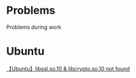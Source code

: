 # Problems
Problems during work<br>
<H1>Ubuntu</H1>
<a href="https://github.com/LuoXi9666/Problems/blob/main/Ubuntu/libcrypto.so.10%20not%20found">【Ubuntu】libssl.so.10 & libcrypto.so.10 not found </a>
